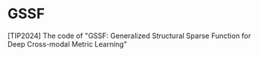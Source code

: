 # GSSF
[TIP2024] The code of "GSSF: Generalized Structural Sparse Function for Deep Cross-modal Metric Learning"
